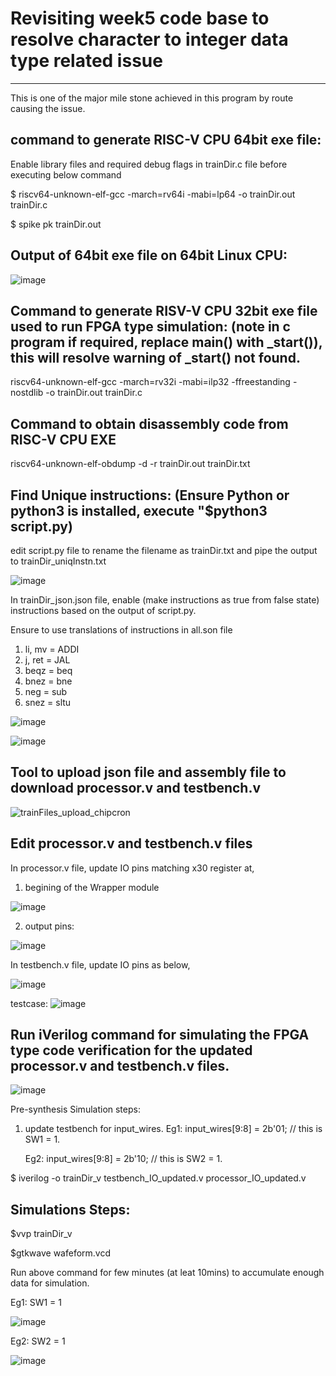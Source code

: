 # Revisiting week5 code base to resolve character to integer data type related issue
-------------------------------------------------------------------------------------

This is one of the major mile stone achieved in this program by route causing the issue.

command to generate RISC-V CPU 64bit exe file:
-----------------------------------------------
Enable library files and required debug flags in trainDir.c file before executing below command

$ riscv64-unknown-elf-gcc -march=rv64i -mabi=lp64 -o trainDir.out trainDir.c

$ spike pk trainDir.out

Output of 64bit exe file on 64bit Linux CPU:
---------------------------------------------

![image](https://github.com/pavankumarka/RISCV-Hardware_Design_Program_by_VSD/assets/22821014/b815c25e-98a3-4ff4-abe1-f06aaea58016)

Command to generate RISV-V CPU 32bit exe file used to run FPGA type simulation: 
(note in c program if required, replace main() with _start()), this will resolve warning of _start() not found.
--------------------------------------------------------------------------------------------------------------

riscv64-unknown-elf-gcc -march=rv32i -mabi=ilp32 -ffreestanding -nostdlib -o trainDir.out trainDir.c

Command to obtain disassembly code from RISC-V CPU EXE
--------------------------------------------------------
riscv64-unknown-elf-obdump -d -r trainDir.out trainDir.txt

Find Unique instructions: (Ensure Python or python3 is installed, execute "$python3 script.py)
------------------------------------------------------------------------------------------------
edit script.py file to rename the filename as trainDir.txt and pipe the output to trainDir_uniqInstn.txt

![image](https://github.com/pavankumarka/RISCV-Hardware_Design_Program_by_VSD/assets/22821014/d04c0084-af83-43d1-9fc5-772d23218f8a)

In trainDir_json.json file, enable (make instructions as true from false state) instructions based on the output of script.py.

Ensure to use translations of instructions in all.son file  
1. li, mv = ADDI
2. j, ret = JAL
3. beqz = beq
4. bnez = bne
5. neg = sub
6. snez = sltu

![image](https://github.com/pavankumarka/RISCV-Hardware_Design_Program_by_VSD/assets/22821014/4b540830-d6a6-4235-9a7f-7e2950d11832)


![image](https://github.com/pavankumarka/RISCV-Hardware_Design_Program_by_VSD/assets/22821014/8d791610-afc8-4796-ac91-5a0861fc2a29)

Tool to upload json file and assembly file to download processor.v and testbench.v
----------------------------------------------------------------------------------

![trainFiles_upload_chipcron](https://github.com/pavankumarka/RISCV-Hardware_Design_Program_by_VSD/assets/22821014/4ab1693e-5f06-4d57-a5a9-49f85a85641f)


Edit processor.v and testbench.v files
----------------------------------------

In processor.v file, update IO pins matching x30 register at,

1. begining of the Wrapper module
   
![image](https://github.com/pavankumarka/RISCV-Hardware_Design_Program_by_VSD/assets/22821014/429ee429-9382-4062-adc0-13c8768fb556)

2. output pins:
   
![image](https://github.com/pavankumarka/RISCV-Hardware_Design_Program_by_VSD/assets/22821014/41f23874-f937-482b-b1c7-d7b0931a0caa)

In testbench.v file, update IO pins as below,

![image](https://github.com/pavankumarka/RISCV-Hardware_Design_Program_by_VSD/assets/22821014/8f94a8ea-c653-4348-9580-9510b447af8c)

testcase:
![image](https://github.com/pavankumarka/RISCV-Hardware_Design_Program_by_VSD/assets/22821014/83cad6fb-8e1c-45cf-b2cc-dbeda008ce49)


Run iVerilog command for simulating the FPGA type code verification for the updated processor.v and testbench.v files. 
------------------------------------------------------------------------------------------------------------------------

![image](https://github.com/pavankumarka/RISCV-Hardware_Design_Program_by_VSD/assets/22821014/580a158a-372e-4400-9119-4e6dab9ea944)


Pre-synthesis Simulation steps:

1. update testbench for input_wires.
   Eg1: input_wires[9:8] = 2b'01; // this is SW1 = 1.

   Eg2: input_wires[9:8] = 2b'10; // this is SW2 = 1.

$ iverilog -o trainDir_v testbench_IO_updated.v processor_IO_updated.v

Simulations Steps:
--------------------
$vvp trainDir_v 

$gtkwave wafeform.vcd

Run above command for few minutes (at leat 10mins) to accumulate enough data for simulation.

Eg1: SW1 = 1

![image](https://github.com/pavankumarka/RISCV-Hardware_Design_Program_by_VSD/assets/22821014/08487543-496e-45d9-8b40-11d1c7056e42)

Eg2: SW2 = 1

![image](https://github.com/pavankumarka/RISCV-Hardware_Design_Program_by_VSD/assets/22821014/2eb1d322-79d2-49dc-9843-4f3d7f6cc3d9)

